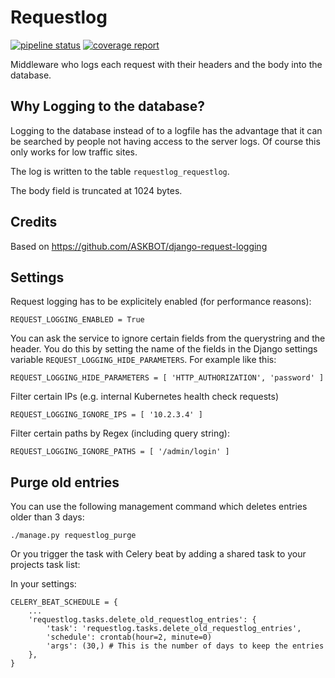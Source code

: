 Requestlog
==========

[![pipeline status](https://gitlab.com/mpom/requestlog/badges/master/pipeline.svg)](https://gitlab.com/mpom/requestlog/commits/master) [![coverage report](https://gitlab.com/mpom/requestlog/badges/master/coverage.svg)](https://gitlab.com/mpom/requestlog/commits/master)


Middleware who logs each request with their headers and the body into the database. 


Why Logging to the database?
----------------------------
Logging to the database instead of to a logfile has the advantage that it can be 
searched by people not having  access to the server logs. Of course this only works 
for low traffic sites. 

The log is written to the table `requestlog_requestlog`.

The body field is truncated at 1024 bytes.

Credits
-------
Based on https://github.com/ASKBOT/django-request-logging


Settings
--------

Request logging has to be explicitely enabled (for performance reasons):

    REQUEST_LOGGING_ENABLED = True
    
You can ask the service to ignore certain fields from the querystring and the header. You do this by setting
the name of the fields in the Django settings variable `REQUEST_LOGGING_HIDE_PARAMETERS`. For example like this:

    REQUEST_LOGGING_HIDE_PARAMETERS = [ 'HTTP_AUTHORIZATION', 'password' ]

Filter certain IPs (e.g. internal Kubernetes health check requests)

    REQUEST_LOGGING_IGNORE_IPS = [ '10.2.3.4' ]

Filter certain paths by Regex (including query string):

    REQUEST_LOGGING_IGNORE_PATHS = [ '/admin/login' ]

Purge old entries
-----------------

You can use the following management command which deletes entries older than 3 days:

    ./manage.py requestlog_purge

Or you trigger the task with Celery beat by adding a shared task to your projects task list:

    
In your settings: 

    CELERY_BEAT_SCHEDULE = {
        ...    
        'requestlog.tasks.delete_old_requestlog_entries': {
            'task': 'requestlog.tasks.delete_old_requestlog_entries',
            'schedule': crontab(hour=2, minute=0)
            'args': (30,) # This is the number of days to keep the entries 
        },
    }
    
